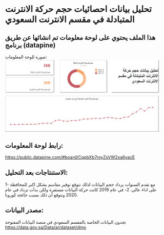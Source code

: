 # تحليل بيانات احصائيات حجم حركة الانترنت المتبادلة في مقسم الانترنت السعودي 

## هذا الملف يحتوي على لوحة معلومات تم انشائها عن طريق برنامج (datapine) 

صورة للوحة المعلومات:
![image](https://github.com/SalmanAlghamdi/Saudi-internet-exchange/blob/main/Dashboard.PNG)

## رابط لوحة المعلومات:
https://public.datapine.com/#board/CqpbXb7royZsVW2xa6yacE

## الاستنتاجات بعد التحليل:
1- مع تقدم السنوات يزداد حجم البيانات لذلك نتوقع توفير مقاسم بشكل اكبر للمحافظة على اداء عالي.
2- في عام 2019 كانت حركة البيانات مستقرة ولكن بدأت تزداد في عام 2020 ونتوقع أن ذلك بسبب جائحة كورونا.

## مصدر البيانات:
تجدون البيانات الخاصة بالمقسم السعودي في منصة البيانات المفتوحة
https://data.gov.sa/Data/ar/dataset/dmo
